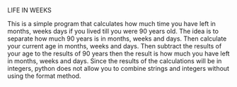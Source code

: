 LIFE IN WEEKS

This is a simple program that calculates how much time you have left in months, weeks days if you lived till you were 90 years old. 
The idea is to separate how much 90 years is in months, weeks and days. Then calculate your current age in months, weeks and days. Then subtract the results of your age to the results of 90 years then the result is how much you have left in months, weeks and days. 
Since the results of the calculations will be in integers, python does not allow you to combine strings and integers without using the format method. 
